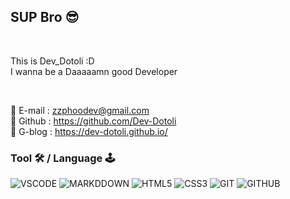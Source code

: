 ## SUP Bro 😎
<br>

This is Dev_Dotoli :D <br>
I wanna be a Daaaaamn good Developer

<br>

📩 E-mail : zzphoodev@gmail.com <br>
📝 Github : https://github.com/Dev-Dotoli <br>
📌 G-blog : https://dev-dotoli.github.io/ <br>

### Tool 🛠 / Language 🕹
![VSCODE](https://img.shields.io/badge/visual_studio_code-007ACC?style=for-the-badge&logo=visual-studio-code&logoColor=white) ![MARKDDOWN](https://img.shields.io/badge/markdown-000000?style=for-the-badge&logo=markdown&logoColor=white) ![HTML5](https://img.shields.io/badge/HTML5-E34F26?style=for-the-badge&logo=html5&logoColor=white) ![CSS3](https://img.shields.io/badge/CSS3-1572B6?style=for-the-badge&logo=css3&logoColor=white) ![GIT](https://img.shields.io/badge/git-F05032?style=for-the-badge&logo=git&logoColor=white) ![GITHUB](https://img.shields.io/badge/github-181717?style=for-the-badge&logo=github&logoColor=white) 



<!--
**Dev-Dotoli/Dev-Dotoli** is a ✨ _special_ ✨ repository because its `README.md` (this file) appears on your GitHub profile.

###### Reference
[GitHub profile에 README.md 추가하기](https://tngusmiso.tistory.com/23)

Here are some ideas to get you started:

- 🔭 I’m currently working on ...
- 🌱 I’m currently learning ...
- 👯 I’m looking to collaborate on ...
- 🤔 I’m looking for help with ...
-  Ask me about ...
- 📫 How to reach me: ...
- 😄 Pronouns: ...
- ⚡ Fun fact: ...
-->
